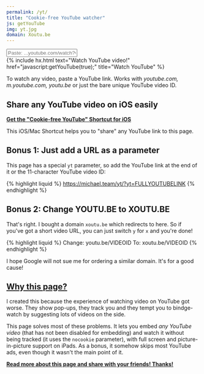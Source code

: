```yaml
---
permalink: /yt/
title: "Cookie-free YouTube watcher"
js: getYouTube
img: yt.jpg
domain: Xoutu.be
---
```


<div id="yt"></div>

<form name="link">
<div style="margin-top: 5px"><input name="yt" type="text" value="" placeholder="Paste: ...youtube.com/watch?v=..."></div>
{% include hx.html text="Watch YouTube video!" href="javascript:getYouTube(true);" title="Watch YouTube" %}
</form>

To watch any video, paste a YouTube link. Works with *youtube.com, m.youtube.com, youtu.be* or just the bare unique YouTube video ID.

## Share any YouTube video on iOS easily

**[Get the "Cookie-free YouTube" Shortcut for iOS][s]**

This iOS/Mac Shortcut helps you to "share" any YouTube link to this page.

## Bonus 1: Just add a URL as a parameter

This page has a special `yt` parameter, so add the YouTube link at the end of it or the 11-character YouTube video ID:

{% highlight liquid %}
https://michael.team/yt/?yt=FULLYOUTUBELINK
{% endhighlight %}

## Bonus 2: Change YOUTU.BE to XOUTU.BE

That's right. I bought a domain `xoutu.be` which redirects to here. So if you've got a short video URL, you can just switch `y` for `x` and you're done! 

{% highlight liquid %}
Change:
youtu.be/VIDEOID
To:
xoutu.be/VIDEOID
{% endhighlight %}

I hope Google will not sue me for ordering a similar domain. It's for a good cause!

## [Why this page?][blog]

I created this because the experience of watching video on YouTube got worse. They show pop-ups, they track you and they tempt you to bindge-watch by suggesting lots of videos on the side.

This page solves most of these problems. It lets you embed *any YouTube video* (that has not been disabled for embedding) and watch it without being tracked (it uses the `nocookie` parameter), with full screen and picture-in-picture support on iPads. As a bonus, it somehow skips most YouTube ads, even though it wasn't the main point of it.

**[Read more about this page and share with your friends! Thanks!][blog]**

[blog]: https://michael.team/youtube/
[s]: https://www.icloud.com/shortcuts/56ebe64991fc441ea1bf0d4b52eaa2dd
[shortcut]: https://www.icloud.com/shortcuts/1b20e7375c9f4a17b418f75736da46a1
[shortcutx]: https://www.icloud.com/shortcuts/a45cec1e83944253b6c0bd3cb2915bc4
